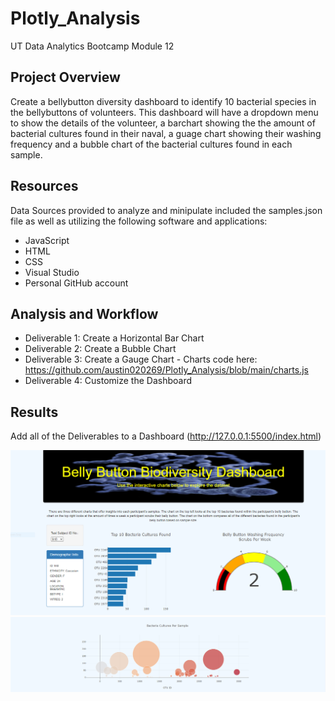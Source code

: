 # Plotly_Analysis
UT Data Analytics Bootcamp Module 12

## Project Overview
Create a bellybutton diversity dashboard to identify 10 bacterial species in the bellybuttons of volunteers.  This dashboard will have a dropdown menu to show the details of the volunteer, a barchart showing the the amount of bacterial cultures found in their naval, a guage chart showing their washing frequency and a bubble chart of the bacterial cultures found in each sample. 

## Resources
Data Sources provided to analyze and minipulate included the samples.json file as well as utilizing the following software and applications:
- JavaScript
- HTML
- CSS
- Visual Studio
- Personal GitHub account

## Analysis and Workflow
- Deliverable 1:  Create a Horizontal Bar Chart
- Deliverable 2:  Create a Bubble Chart
- Deliverable 3:  Create a Gauge Chart - Charts code here: https://github.com/austin020269/Plotly_Analysis/blob/main/charts.js
- Deliverable 4:  Customize the Dashboard

## Results

Add all of the Deliverables to a Dashboard (http://127.0.0.1:5500/index.html)

![alt text](https://github.com/austin020269/Plotly_Analysis/blob/main/Bacteria_Bellyhole_WB_1.PNG)
![alt text](https://github.com/austin020269/Plotly_Analysis/blob/main/Bacteria_Bellyhole_WB_2.PNG)
